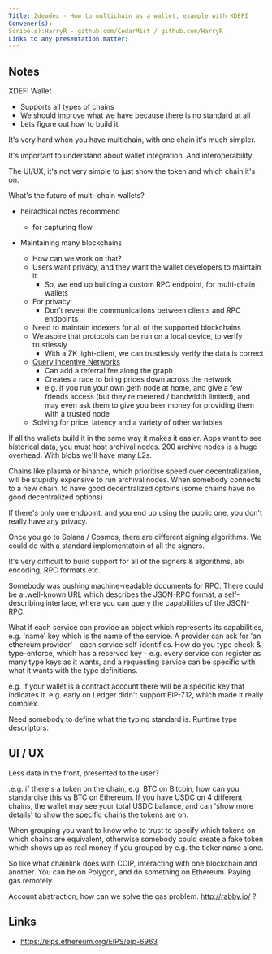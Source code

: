 ```yaml
---
Title: Zdeadex - How to multichain as a wallet, example with XDEFI
Convener(s): 
Scribe(s):HarryR - github.com/CedarMist / github.com/HarryR
Links to any presentation matter:
---
```


## Notes


XDEFI Wallet
 - Supports all types of chains
 - We should improve what we have because there is no standard at all
 - Lets figure out how to build it

It's very hard when you have multichain, with one chain it's much simpler.

It's important to understand about wallet integration. And interoperability.

The UI/UX, it's not very simple to just show the token and which chain it's on.

What's the future of multi-chain wallets?

- heirachical notes recommend
    - for capturing flow

- Maintaining many blockchains
  - How can we work on that?
  - Users want privacy, and they want the wallet developers to maintain it
    - So, we end up building a custom RPC endpoint, for multi-chain wallets
  - For privacy:
    - Don't reveal the communications between clients and RPC endpoints
  - Need to maintain indexers for all of the supported blockchains
  - We aspire that protocols can be run on a local device, to verify trustlessly
    - With a ZK light-client, we can trustlessly verify the data is correct
  - [Query Incentive Networks](https://www.cs.cornell.edu/home/kleinber/focs05-qin.pdf)
    - Can add a referral fee along the graph
    - Creates a race to bring prices down across the network
    - e.g. if you run your own geth node at home, and give a few friends access (but they're metered / bandwidth limited), and may even ask them to give you beer money for providing them with a trusted node
  - Solving for price, latency and a variety of other variables


If all the wallets build it in the same way it makes it easier.
Apps want to see historical data, you must host archival nodes. 200 archive nodes is a huge overhead. With blobs we'll have many L2s.

Chains like plasma or binance, which prioritise speed over decentralization, will be stupidly expensive to run archival nodes. When somebody connects to a new chain, to have good decentralized optoins (some chains have no good decentralized options)

If there's only one endpoint, and you end up using the public one, you don't really have any privacy. 

Once you go to Solana / Cosmos, there are different signing algorithms. We could do with a standard implementatoin of all the signers.

It's very difficult to build support for all of the signers & algorithms, abi encoding, RPC formats etc.

Somebody was pushing machine-readable documents for RPC. There could be a .well-known URL which describes the JSON-RPC format, a self-describing interface, where you can query the capabilities of the JSON-RPC.

What if each service can provide an object which represents its capabilities, e.g. 'name' key which is the name of the service. A provider can ask for 'an ethereum provider' - each service self-identifies. How do you type check & type-enforce, which has a reserved key - e.g. every service can register as many type keys as it wants, and a requesting service can be specific with what it wants with the type definitions.

e.g. if your wallet is a contract account there will be a specific key that indicates it.  e.g. early on Ledger didn't support EIP-712, which made it really complex.

Need somebody to define what the typing standard is. Runtime type descriptors.

## UI / UX

Less data in the front, presented to the user?

.e.g. if there's a token on the chain, e.g. BTC on Bitcoin, how can you standardise this vs BTC on Ethereum. If you have USDC on 4 different chains, the wallet may see your total USDC balance, and can 'show more details' to show the specific chains the tokens are on.

When grouping you want to know who to trust to specify which tokens on which chains are equivalent, otherwise somebody could create a fake token which shows up as real money if you grouped by e.g. the ticker name alone.

So like what chainlink does with CCIP, interacting with one blockchain and another. You can be on Polygon, and do something on Ethereum. Paying gas remotely.

Account abstraction, how can we solve the gas problem. http://rabby.io/ ?

## Links


* https://eips.ethereum.org/EIPS/eip-6963